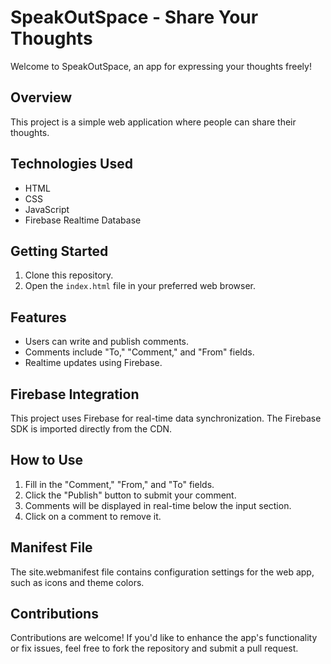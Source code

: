 # SpeakOutSpace - Share Your Thoughts

Welcome to SpeakOutSpace, an app for expressing your thoughts freely!

## Overview

This project is a simple web application where people can share their thoughts.

## Technologies Used

- HTML
- CSS
- JavaScript
- Firebase Realtime Database

## Getting Started

1. Clone this repository.
2. Open the `index.html` file in your preferred web browser.

## Features

- Users can write and publish comments.
- Comments include "To," "Comment," and "From" fields.
- Realtime updates using Firebase.

## Firebase Integration

This project uses Firebase for real-time data synchronization. The Firebase SDK is imported directly from the CDN.

## How to Use

1. Fill in the "Comment," "From," and "To" fields.
2. Click the "Publish" button to submit your comment.
3. Comments will be displayed in real-time below the input section.
4. Click on a comment to remove it.

## Manifest File

The site.webmanifest file contains configuration settings for the web app, such as icons and theme colors.

## Contributions

Contributions are welcome! If you'd like to enhance the app's functionality or fix issues, feel free to fork the repository and submit a pull request.

